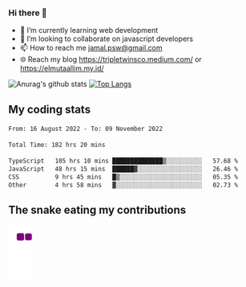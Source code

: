 ### Hi there 👋

<!--
**padepokanpenguin/padepokanpenguin** is a ✨ _special_ ✨ repository because its `README.md` (this file) appears on your GitHub profile.
-->

- 🌱 I’m currently learning  web development
- 👯 I’m looking to collaborate on javascript developers
- 📫 How to reach me jamal.psw@gmail.com
- 🌐 Reach my blog https://tripletwinsco.medium.com/ or https://elmutaallim.my.id/

![Anurag's github stats](https://github-readme-stats.vercel.app/api?username=padepokanpenguin&count_private=true&disable_animations=false&show_icons=true&theme=default)
[![Top Langs](https://github-readme-stats.vercel.app/api/top-langs/?username=padepokanpenguin&theme=default&layout=compact)](https://github.com/padepokanpenguin)

## My coding stats

<!--START_SECTION:waka-->

```text
From: 16 August 2022 - To: 09 November 2022

Total Time: 182 hrs 20 mins

TypeScript   105 hrs 10 mins ██████████████▒░░░░░░░░░░   57.68 %
JavaScript   48 hrs 15 mins  ██████▓░░░░░░░░░░░░░░░░░░   26.46 %
CSS          9 hrs 45 mins   █▒░░░░░░░░░░░░░░░░░░░░░░░   05.35 %
Other        4 hrs 58 mins   ▓░░░░░░░░░░░░░░░░░░░░░░░░   02.73 %
```

<!--END_SECTION:waka-->


## The snake eating my contributions
![snake gif](https://github.com/padepokanpenguin/padepokanpenguin/blob/output/github-contribution-grid-snake.gif)
